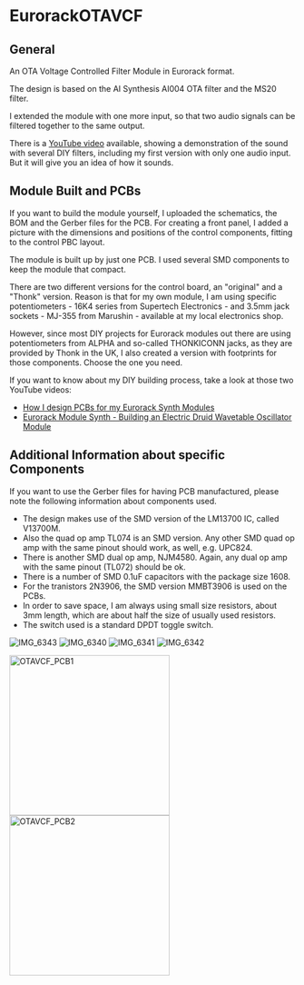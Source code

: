 # EurorackOTAVCF
## General
An OTA Voltage Controlled Filter Module in Eurorack format.

The design is based on the AI Synthesis AI004 OTA filter and the MS20 filter.

I extended the module with one more input, so that two audio signals can be filtered together to the same output.

There is a [YouTube video](https://www.youtube.com/watch?v=-D7pCkikvYc) available, showing a demonstration of the sound with several DIY filters, including my first version with only one audio input. But it will give you an idea of how it sounds.

## Module Built and PCBs
If you want to build the module yourself, I uploaded the schematics, the BOM and the Gerber files for the PCB.
For creating a front panel, I added a picture with the dimensions and positions of the control components, fitting to the control PBC layout.

The module is built up by just one PCB. I used several SMD components to keep the module that compact.

There are two different versions for the control board, an "original" and a "Thonk" version.
Reason is that for my own module, I am using specific potentiometers - 16K4 series from Supertech Electronics - and 3.5mm jack sockets - MJ-355 from Marushin - available at my local electronics shop.

However, since most DIY projects for Eurorack modules out there are using potentiometers from ALPHA and so-called THONKICONN jacks, as they are provided by Thonk in the UK, I also created a version with footprints for those components.
Choose the one you need.

If you want to know about my DIY building process, take a look at those two YouTube videos:
- [How I design PCBs for my Eurorack Synth Modules](https://youtu.be/pXtuV9Pv-m4)
- [Eurorack Module Synth - Building an Electric Druid Wavetable Oscillator Module](https://youtu.be/ECpdo4HfqLg)

## Additional Information about specific Components
If you want to use the Gerber files for having PCB manufactured, please note the following information about components used.

- The design makes use of the SMD version of the LM13700 IC, called V13700M.
- Also the quad op amp TL074 is an SMD version. Any other SMD quad op amp with the same pinout should work, as well, e.g. UPC824.
- There is another SMD dual op amp, NJM4580. Again, any dual op amp with the same pinout (TL072) should be ok.
- There is a number of SMD 0.1uF capacitors with the package size 1608.
- For the tranistors 2N3906, the SMD version MMBT3906 is used on the PCBs.
- In order to save space, I am always using small size resistors, about 3mm length, which are about half the size of usually used resistors.
- The switch used is a standard DPDT toggle switch.

![IMG_6343](https://user-images.githubusercontent.com/97026614/177080378-07952f73-b5d9-4510-971c-8f1b7d224b1a.jpeg)
![IMG_6340](https://user-images.githubusercontent.com/97026614/177080409-bca12c19-b519-4536-8bb6-8a8cd1d2fd66.jpeg)
![IMG_6341](https://user-images.githubusercontent.com/97026614/177080449-c65c9187-702c-4b1d-a679-37ca9b6846d3.jpeg)
![IMG_6342](https://user-images.githubusercontent.com/97026614/177080460-54069363-72d8-4546-b3f9-da8439e1579f.jpeg)

<img width="282" alt="OTAVCF_PCB1" src="https://user-images.githubusercontent.com/97026614/177075769-852c615e-270a-4616-aefa-c97f214e308f.png">
<img width="282" alt="OTAVCF_PCB2" src="https://user-images.githubusercontent.com/97026614/177075802-ea320aa6-6ea8-4929-b313-cb34a2f4e64f.png">
